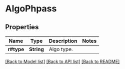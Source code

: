 # AlgoPhpass

## Properties

Name | Type | Description | Notes
------------ | ------------- | ------------- | -------------
**r#type** | **String** | Algo type. | 

[[Back to Model list]](../README.md#documentation-for-models) [[Back to API list]](../README.md#documentation-for-api-endpoints) [[Back to README]](../README.md)


